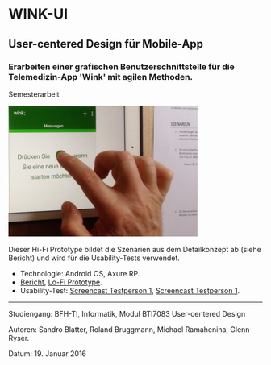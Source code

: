 # WINK-UI
## User-centered Design für Mobile-App
### Erarbeiten einer grafischen Benutzerschnittstelle für die Telemedizin-App 'Wink' mit agilen Methoden. 
Semesterarbeit

![Usability-Test](UCD-Testperson1-resized.png "Usability-Test")

Dieser Hi-Fi Prototype bildet die Szenarien aus dem Detailkonzept ab (siehe Bericht) und wird für die Usability-Tests verwendet.

- Technologie: Android OS, Axure RP.
- [Bericht](https://www.hashdoc.com/documents/476937/user-centered-design-f-r-mobile-app), [Lo-Fi Prototype](https://speakerdeck.com/brugr9/wink-lo-fi-prototype). 
- Usability-Test: [Screencast Testperson 1](https://vimeo.com/210055843), [Screencast Testperson 1](https://vimeo.com/210064865).

<hr>
Studiengang: BFH-TI, Informatik, Modul BTI7083 User-centered Design

Autoren: Sandro Blatter, Roland Bruggmann, Michael Ramahenina, Glenn Ryser.

Datum: 19. Januar 2016

